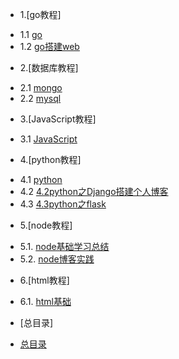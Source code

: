 * 1.[go教程]  
 - 1.1 [go](1.1go.md)   
 - 1.2 [go搭建web](1.2go搭建web.md)    
   
* 2.[数据库教程]  
 - 2.1 [mongo](2.1mongo.md)   
 - 2.2 [mysql](2.2mysql.md)  

* 3.[JavaScript教程]
 - 3.1 [JavaScript](3.JavaScript教程.md)  

* 4.[python教程]
 - 4.1 [python](4.1python.md)  
 - 4.2 [4.2python之Django搭建个人博客](4.2python之Django搭建个人博客.md)  
 - 4.3 [4.3python之flask](4.3python之flask.md)  
 

* 5.[node教程]
 - 5.1. [node基础学习总结](5.1node基础学习总结.md)
 - 5.2. [node博客实践](5.2node博客实践.md)

* 6.[html教程]
 - 6.1. [html基础](6.1html基础.md)

* [总目录]
 - [总目录](../总目录.md)